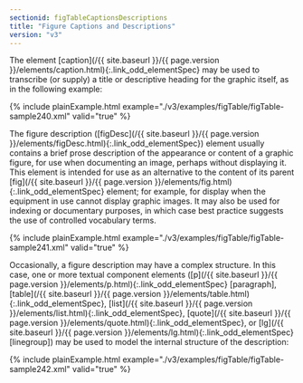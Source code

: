 ```yaml
---
sectionid: figTableCaptionsDescriptions
title: "Figure Captions and Descriptions"
version: "v3"
---
```




The element [caption](/{{ site.baseurl }}/{{ page.version }}/elements/caption.html){:.link_odd_elementSpec} may be used to transcribe (or supply) a title or
descriptive heading for the graphic itself, as in the following example:

{% include plainExample.html example="./v3/examples/figTable/figTable-sample240.xml" valid="true" %}

The figure description ([figDesc](/{{ site.baseurl }}/{{ page.version }}/elements/figDesc.html){:.link_odd_elementSpec}) element usually contains a brief
prose description of the appearance or content of a graphic figure, for use when documenting
an image, perhaps without displaying it. This element is intended for use as an alternative
to the content of its parent [fig](/{{ site.baseurl }}/{{ page.version }}/elements/fig.html){:.link_odd_elementSpec} element; for example, for display
when the equipment in use cannot display graphic images. It may also be used for indexing
or
documentary purposes, in which case best practice suggests the use of controlled vocabulary
terms.

{% include plainExample.html example="./v3/examples/figTable/figTable-sample241.xml" valid="true" %}

Occasionally, a figure description may have a complex structure. In this case, one
or more
textual component elements ([p](/{{ site.baseurl }}/{{ page.version }}/elements/p.html){:.link_odd_elementSpec} [paragraph], [table](/{{ site.baseurl }}/{{ page.version }}/elements/table.html){:.link_odd_elementSpec}, [list](/{{ site.baseurl }}/{{ page.version }}/elements/list.html){:.link_odd_elementSpec}, [quote](/{{ site.baseurl }}/{{ page.version }}/elements/quote.html){:.link_odd_elementSpec}, or [lg](/{{ site.baseurl }}/{{ page.version }}/elements/lg.html){:.link_odd_elementSpec} [linegroup]) may be used to model the internal structure of the description:

{% include plainExample.html example="./v3/examples/figTable/figTable-sample242.xml" valid="true" %}

